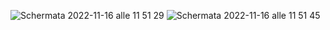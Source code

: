 ![Schermata 2022-11-16 alle 11 51 29](https://user-images.githubusercontent.com/98833112/202161881-87ef6145-9a97-49be-abda-c1a0f88fe997.png)
![Schermata 2022-11-16 alle 11 51 45](https://user-images.githubusercontent.com/98833112/202161888-706d3a10-8451-41a9-be9e-32c241e6be8d.png)
